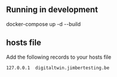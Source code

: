 ## Running in development

docker-compose up -d --build


## hosts file

Add the following records to your hosts file

```
127.0.0.1  digitaltwin.jimbertesting.be
```